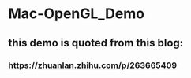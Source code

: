 # Mac-OpenGL_Demo
## this demo is quoted from this blog:
### https://zhuanlan.zhihu.com/p/263665409
